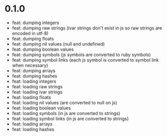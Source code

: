 # 0.1.0
- feat: dumping integers
- feat: dumping raw strings (ivar strings don't exist in js so raw strings are encoded in utf-8)
- feat: dumping floats
- feat: dumping nil values (null and undefined)
- feat: dumping boolean values
- feat: dumping symbols (js symbols are converted to ruby symbols)
- feat: dumping symbol links (each js symbol is converted to symbol link when necessary)
- feat: dumping arrays
- feat: dumping hashes
- feat: loading integers
- feat: loading raw strings
- feat: loading ivar strings
- feat: loading floats
- feat: loading nil values (are converted to null on js)
- feat: loading boolean values
- feat: loading symbols (in js are converted to strings)
- feat: loading symbol links (in js are converted to strings)
- feat: loading arrays
- feat: loading hashes
